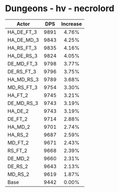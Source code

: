 # Dungeons - hv - necrolord
| Actor | DPS | Increase |
|---|:---:|:---:|
|HA_DE_FT_3|9891|4.76%|
|HA_DE_MD_3|9843|4.25%|
|HA_RS_FT_3|9835|4.16%|
|HA_DE_RS_3|9824|4.05%|
|DE_MD_FT_3|9798|3.77%|
|DE_RS_FT_3|9796|3.75%|
|HA_MD_RS_3|9789|3.68%|
|MD_RS_FT_3|9754|3.30%|
|HA_FT_2|9745|3.21%|
|DE_MD_RS_3|9743|3.19%|
|HA_DE_2|9743|3.19%|
|DE_FT_2|9714|2.88%|
|HA_MD_2|9701|2.74%|
|HA_RS_2|9687|2.59%|
|MD_FT_2|9671|2.43%|
|RS_FT_2|9668|2.39%|
|DE_MD_2|9660|2.31%|
|DE_RS_2|9643|2.13%|
|MD_RS_2|9619|1.87%|
|Base|9442|0.00%|
